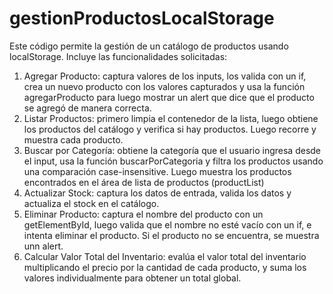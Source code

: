 # gestionProductosLocalStorage
Este código permite la gestión de un catálogo de productos usando localStorage.
Incluye las funcionalidades solicitadas:
1. Agregar Producto: captura valores de los inputs, los valida con un if, crea un nuevo producto con los valores capturados y usa la función agregarProducto para luego mostrar un alert que dice que el producto se agregó de manera correcta.
2. Listar Productos: primero limpia el contenedor de la lista, luego obtiene los productos del catálogo y verifica si hay productos. Luego recorre y muestra cada producto.
3. Buscar por Categoría: obtiene la categoría que el usuario ingresa desde el input, usa la función buscarPorCategoria y filtra los productos usando una comparación case-insensitive. Luego muestra los productos encontrados en el área de lista de productos (productList)
4. Actualizar Stock: captura los datos de entrada, valida los datos y actualiza el stock en el catálogo.
5. Eliminar Producto: captura el nombre del producto con un getElementById, luego valida que el nombre no esté vacío con un if, e intenta eliminar el producto. Si el producto no se encuentra, se muestra unn alert.
6. Calcular Valor Total del Inventario: evalúa el valor total del inventario multiplicando el precio por la cantidad de cada producto, y suma los valores individualmente para obtener un total global.
